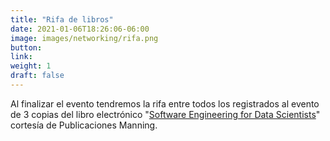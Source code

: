 ```yaml
---
title: "Rifa de libros"
date: 2021-01-06T18:26:06-06:00
image: images/networking/rifa.png
button: 
link: 
weight: 1
draft: false
---
```


Al finalizar el evento tendremos la rifa entre todos los registrados al evento de 3 copias del libro electrónico "[Software Engineering for Data Scientists](https://www.manning.com/books/software-engineering-for-data-scientists)" cortesía de Publicaciones Manning.